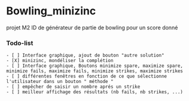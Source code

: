 # Bowling_minizinc
projet M2 ID de générateur de partie de bowling pour un score donné

### Todo-list
    - [ ] Interface graphique, ajout de bouton "autre solution"
    - [X] minizinc, mondéliser la complétion
    - [ ] Interface graphique, Boutons minimize spare, maximize spare, minimize fails, maximize fails, minimize strikes, maximize strikes
    - [ ] différentes fenêtres en fonction de ce que sélectionne l'utilisateur dans un bouton " méthode "
    - [ ] empêcher de saisir un nombre aprés un strike
    - [ ] meilleur affichage des résultats (nb fails, nb strikes, ...)
